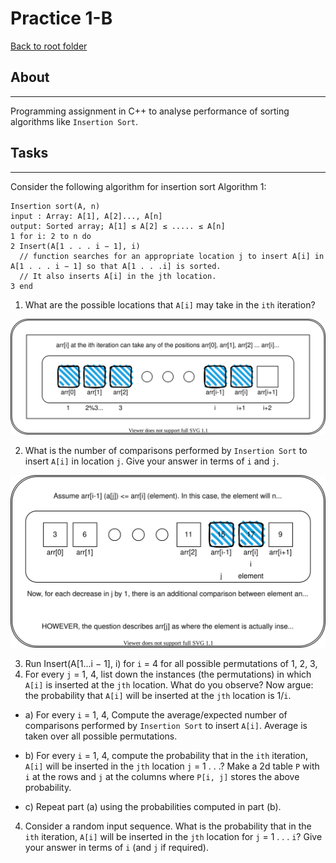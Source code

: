 # Practice 1-B

[Back to root folder](/)
## About
---
Programming assignment in C++ to analyse performance of sorting algorithms like `Insertion Sort`.

## Tasks
---

Consider the following algorithm for insertion sort
Algorithm 1: 
```
Insertion sort(A, n)
input : Array: A[1], A[2]..., A[n]
output: Sorted array; A[1] ≤ A[2] ≤ ..... ≤ A[n]
1 for i: 2 to n do
2 Insert(A[1 . . . i − 1], i) 
  // function searches for an appropriate location j to insert A[i] in A[1 . . . i − 1] so that A[1 . . .i] is sorted.
  // It also inserts A[i] in the jth location.
3 end
```
1. What are the possible locations that `A[i]` may take in the `ith` iteration?

![](answer1.drawio.svg)

2. What is the number of comparisons performed by `Insertion Sort` to insert `A[i]` in location `j`. Give your answer in terms of `i` and `j`.

![](answer2.drawio.svg)

3. Run Insert(A[1...i − 1], i) for `i` = 4 for all possible permutations of 1, 2, 3,
4. For every `j` = 1, 4, list down the instances (the permutations) in which `A[i]` is inserted at the `jth` location. What do you observe? Now argue: the probability that `A[i]` will be inserted at the `jth` location is 1/`i`.
  - a) For every `i` = 1, 4, Compute the average/expected number of comparisons performed by `Insertion Sort` to insert `A[i]`. Average is taken over all possible permutations.
  - b) For every `i` = 1, 4, compute the probability that in the `ith` iteration, `A[i]` will be inserted in the `jth` location `j` = 1 . . .?
  Make a 2d table `P` with `i` at the rows and `j` at the columns where `P[i, j]` stores the above probability.

  - c) Repeat part (a) using the probabilities computed in part (b).
4. Consider a random input sequence. What is the probability that in the `ith` iteration, `A[i]` will be inserted in the `jth` location for `j` = 1 . . . `i`? Give your answer in terms of `i` (and `j` if required).